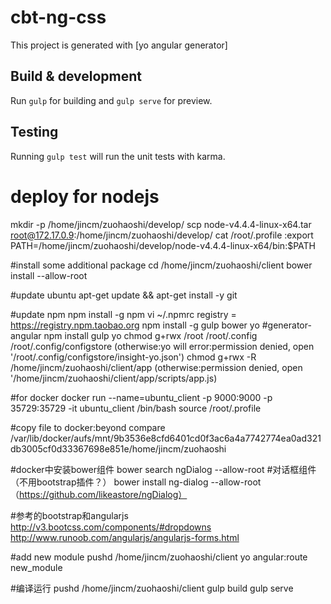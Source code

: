 # cbt-ng-css

This project is generated with [yo angular generator]

## Build & development

Run `gulp` for building and `gulp serve` for preview.

## Testing

Running `gulp test` will run the unit tests with karma.


# deploy for nodejs
mkdir -p /home/jincm/zuohaoshi/develop/
scp node-v4.4.4-linux-x64.tar root@172.17.0.9:/home/jincm/zuohaoshi/develop/
cat /root/.profile :export PATH=/home/jincm/zuohaoshi/develop/node-v4.4.4-linux-x64/bin:$PATH

#install some additional package
cd /home/jincm/zuohaoshi/client
bower install --allow-root 

#update ubuntu
apt-get update && apt-get install -y git

#update npm
npm install -g npm
vi ~/.npmrc
registry = https://registry.npm.taobao.org
npm install -g gulp bower yo  #generator-angular
npm install gulp yo
chmod g+rwx /root /root/.config /root/.config/configstore (otherwise:yo will error:permission denied, open '/root/.config/configstore/insight-yo.json')
chmod g+rwx -R /home/jincm/zuohaoshi/client/app     (otherwise:permission denied, open '/home/jincm/zuohaoshi/client/app/scripts/app.js)


#for docker
docker run --name=ubuntu_client -p 9000:9000 -p 35729:35729 -it ubuntu_client /bin/bash
source /root/.profile

#copy file to docker:beyond compare
/var/lib/docker/aufs/mnt/9b3536e8cfd6401cd0f3ac6a4a7742774ea0ad321db3005cf0d33367698e851e/home/jincm/zuohaoshi

#docker中安装bower组件
bower search ngDialog --allow-root
#对话框组件（不用bootstrap插件？）
bower install ng-dialog --allow-root（https://github.com/likeastore/ngDialog）

#参考的bootstrap和angularjs
http://v3.bootcss.com/components/#dropdowns
http://www.runoob.com/angularjs/angularjs-forms.html

#add new module
pushd /home/jincm/zuohaoshi/client
yo angular:route new_module

#编译运行
pushd /home/jincm/zuohaoshi/client
gulp build
gulp serve
